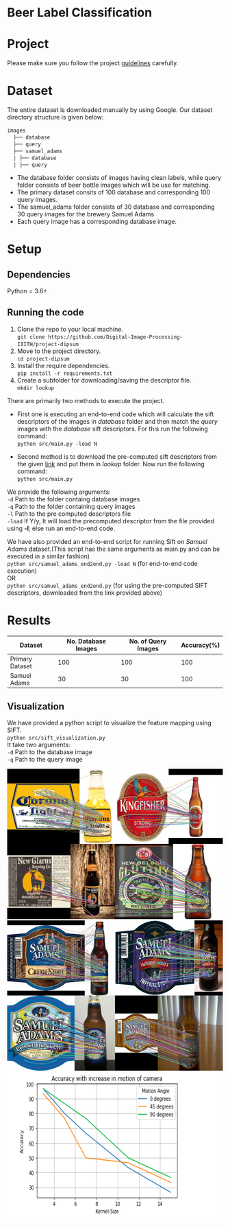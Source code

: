 # Beer Label Classification
# Project
Please make sure you follow the project [guidelines](./guidelines.md) carefully.

# Dataset
The entire dataset is downloaded manually by using Google. Our dataset directory structure is given below:
```
images
  ├── database
  ├── query
  ├── samuel_adams
  | ├── database
  | ├── query
```
* The database folder consists of images having clean labels, while query folder consists of beer bottle images which will be use for matching. 
* The primary dataset consits of 100 database and corresponding 100 query images.
* The samuel_adams folder consists of 30 database and corresponding 30 query images for the brewery Samuel Adams
* Each query image has a corresponding database image. 

# Setup
## Dependencies
Python = 3.6+
## Running the code

1. Clone the repo to your local machine. <br>
`git clone https://github.com/Digital-Image-Processing-IIITH/project-dipsum`
2. Move to the project directory.<br>
`cd project-dipsum`
3. Install the require dependencies.<br>
`pip install -r requirements.txt`
4. Create a subfolder for downloading/saving the descriptor file.<br>
`mkdir lookup`

There are primarily two methods to execute the project. 

* First one is executing an end-to-end code which will calculate the sift descriptors of the images in *database* folder and then match the *query* images with the *database* sift descriptors. For this run the following command:<br>
`python src/main.py -load N`

* Second method is to download the pre-computed sift descriptors from the given [link](https://drive.google.com/drive/folders/1MpqePCzHbRZHp1CcloUyFzoDXSFT2hkp?usp=sharing) and put them in *lookup* folder. Now run the following command:<br>
`python src/main.py`

We provide the following arguments:<br>
`-d` Path to the folder containg database images <br>
`-q` Path to the folder containing query images <br>
`-l` Path to the pre computed descriptors file <br>
`-load` If Y/y, It will load the precomputed descriptor from the file provided using **-l**; else run an end-to-end code.

We have also provided an end-to-end script for running Sift on *Samuel Adams* dataset.(This script has the same arguments as main.py and can be executed in a similar fashion)<br>
`python src/samuel_adams_end2end.py -load N` (for end-to-end code execution)<br>
OR<br>
`python src/samuel_adams_end2end.py` (for using the pre-computed SIFT descriptors, downloaded from the link provided above)

# Results
|Dataset| No. Database Images| No. of Query Images|Accuracy(%)|
|---|---|---|---|
| Primary Dataset| 100| 100| 100 |
|Samuel Adams| 30 | 30 | 100 |

## Visualization
We have provided a python script to visualize the feature mapping using SIFT. <br>
`python src/sift_visualization.py` <br>
It take two arguments: <br>
`-d` Path to the database image <br>
`-q` Path to the query image <br>

<img src="images/primary_visual.jpg" height="350"/> <br>
<img src="images/SamAdams_visual.jpg" height="350"/> <br>
<img src = "images/graph.png" height = "350"/> <br>
